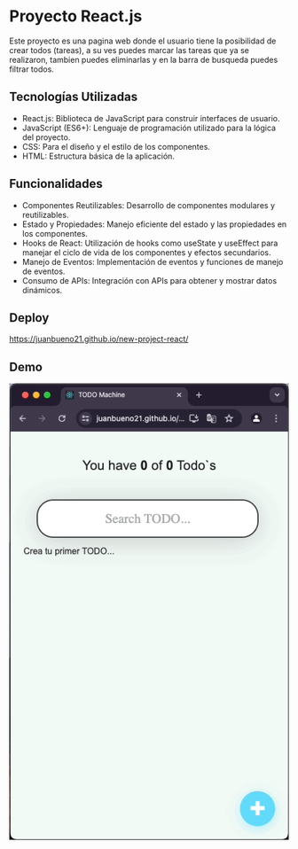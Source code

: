 # Proyecto React.js
Este proyecto es una pagina web donde el usuario tiene la posibilidad de crear todos (tareas), a su ves puedes marcar las tareas que ya se realizaron, tambien puedes eliminarlas y en la barra de busqueda puedes filtrar todos.

## Tecnologías Utilizadas
- React.js: Biblioteca de JavaScript para construir interfaces de usuario.
- JavaScript (ES6+): Lenguaje de programación utilizado para la lógica del proyecto.
- CSS: Para el diseño y el estilo de los componentes.
- HTML: Estructura básica de la aplicación.

## Funcionalidades
- Componentes Reutilizables: Desarrollo de componentes modulares y reutilizables.
- Estado y Propiedades: Manejo eficiente del estado y las propiedades en los componentes.
- Hooks de React: Utilización de hooks como useState y useEffect para manejar el ciclo de vida de los componentes y efectos secundarios.
- Manejo de Eventos: Implementación de eventos y funciones de manejo de eventos.
- Consumo de APIs: Integración con APIs para obtener y mostrar datos dinámicos.

## Deploy 
https://juanbueno21.github.io/new-project-react/

## Demo 
![TodoMachine](https://github.com/JuanBueno21/new-project-react/blob/main/demo/gif.gif )

